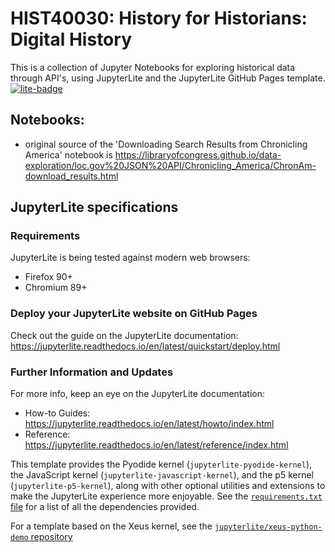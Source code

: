 # HIST40030: History for Historians: Digital History

This is a collection of Jupyter Notebooks for exploring historical data through API's, using JupyterLite and the JupyterLite GitHub Pages template. 
[![lite-badge](https://jupyterlite.rtfd.io/en/latest/_static/badge.svg)](https://jupyterlite.github.io/demo)

## Notebooks:
- original source of the 'Downloading Search Results from Chronicling America' notebook is https://libraryofcongress.github.io/data-exploration/loc.gov%20JSON%20API/Chronicling_America/ChronAm-download_results.html

## JupyterLite specifications

### Requirements
JupyterLite is being tested against modern web browsers:

- Firefox 90+
- Chromium 89+

### Deploy your JupyterLite website on GitHub Pages

Check out the guide on the JupyterLite documentation: https://jupyterlite.readthedocs.io/en/latest/quickstart/deploy.html

### Further Information and Updates

For more info, keep an eye on the JupyterLite documentation:

- How-to Guides: https://jupyterlite.readthedocs.io/en/latest/howto/index.html
- Reference: https://jupyterlite.readthedocs.io/en/latest/reference/index.html

This template provides the Pyodide kernel (`jupyterlite-pyodide-kernel`), the JavaScript kernel (`jupyterlite-javascript-kernel`), and the p5 kernel (`jupyterlite-p5-kernel`), along with other
optional utilities and extensions to make the JupyterLite experience more enjoyable. See the
[`requirements.txt` file](requirements.txt) for a list of all the dependencies provided.

For a template based on the Xeus kernel, see the [`jupyterlite/xeus-python-demo` repository](https://github.com/jupyterlite/xeus-python-demo)


